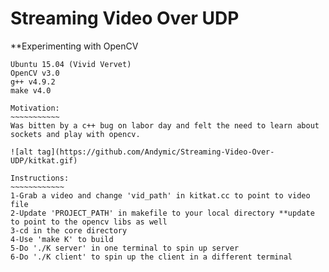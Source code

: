 # Streaming Video Over UDP
**Experimenting with OpenCV
~~~~~~~~~~~~~~~~~~~~~~~~
Ubuntu 15.04 (Vivid Vervet)
OpenCV v3.0
g++ v4.9.2
make v4.0 

Motivation:
~~~~~~~~~~~
Was bitten by a c++ bug on labor day and felt the need to learn about sockets and play with opencv.

![alt tag](https://github.com/Andymic/Streaming-Video-Over-UDP/kitkat.gif)

Instructions:
~~~~~~~~~~~~
1-Grab a video and change 'vid_path' in kitkat.cc to point to video file
2-Update 'PROJECT_PATH' in makefile to your local directory **update to point to the opencv libs as well
3-cd in the core directory
4-Use 'make K' to build 
5-Do './K server' in one terminal to spin up server
6-Do './K client' to spin up the client in a different terminal
